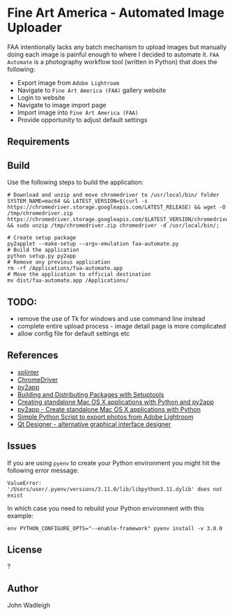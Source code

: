 # Fine Art America - Automated Image Uploader

FAA intentionally lacks any batch mechanism to upload images but manually doing each image is painful enough to where I decided to automate it. `FAA Automate` is a photography workflow tool (written in Python) that does the following:

- Export image from `Adobe Lightroom`
- Navigate to `Fine Art America (FAA)` gallery website
- Login to website
- Navigate to image import page
- Import image into `Fine Art America (FAA)`
- Provide opportunity to adjust default settings

## Requirements


## Build

Use the following steps to build the application:

```shell
# Download and unzip and move chromedriver to /usr/local/bin/ folder
SYSTEM_NAME=mac64 && LATEST_VERSION=$(curl -s https://chromedriver.storage.googleapis.com/LATEST_RELEASE) && wget -O /tmp/chromedriver.zip https://chromedriver.storage.googleapis.com/$LATEST_VERSION/chromedriver_$SYSTEM_NAME.zip && sudo unzip /tmp/chromedriver.zip chromedriver -d /usr/local/bin/;

# Create setup package
py2applet --make-setup --argv-emulation faa-automate.py
# Build the application
python setup.py py2app
# Remove any previous application
rm -rf /Applications/faa-automate.app
# Move the application to official destination
mv dist/faa-automate.app /Applications/
```

## TODO:

- remove the use of Tk for windows and use command line instead
- complete entire upload process - image detail page is more complicated
- allow config file for default settings etc

## References

- [splinter](https://splinter.readthedocs.io/en/latest/)
- [ChromeDriver](https://sites.google.com/chromium.org/driver/)
- [py2app](https://py2app.readthedocs.io/en/latest/index.html)
- [Building and Distributing Packages with Setuptools](http://setuptools.readthedocs.io/en/latest/setuptools.html)
- [Creating standalone Mac OS X applications with Python and py2app](https://www.metachris.com/2015/11/create-standalone-mac-os-x-applications-with-python-and-py2app/)
- [py2app - Create standalone Mac OS X applications with Python](https://py2app.readthedocs.io/en/latest/index.html)
- [Simple Python Script to export photos from Adobe Lightroom](https://github.com/philroche/py-lightroom-export)
- [Qt Designer - alternative graphical interface designer](http://pyqt.sourceforge.net/Docs/PyQt4/designer.html)

## Issues

If you are using `pyenv` to create your Python environment you might hit the following error message:

`ValueError: '/Users/user/.pyenv/versions/3.11.0/lib/libpython3.11.dylib' does not exist`

In which case you need to rebuild your Python environment with this example:

`env PYTHON_CONFIGURE_OPTS="--enable-framework" pyenv install -v 3.8.0`

## License

?

## Author

John Wadleigh
